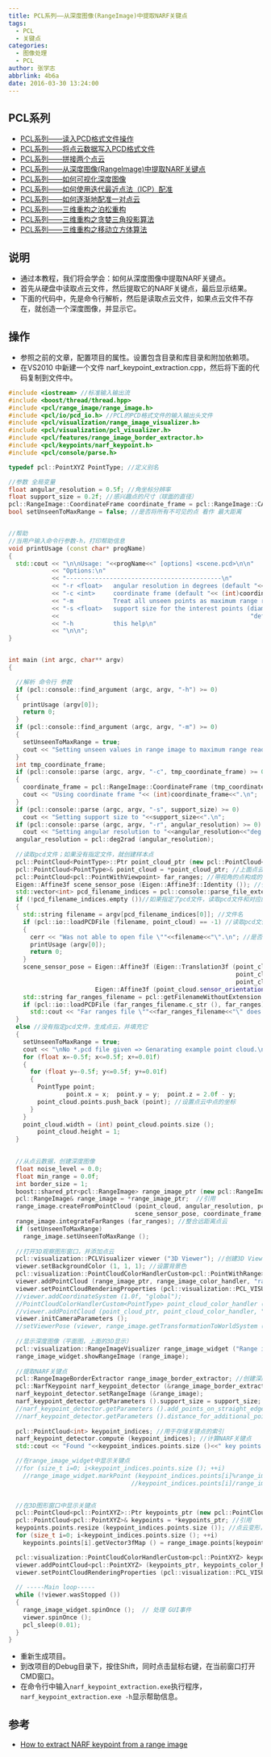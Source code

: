 ```yaml
---
title: PCL系列——从深度图像(RangeImage)中提取NARF关键点
tags:
  - PCL
  - 关键点
categories:
  - 图像处理
  - PCL
author: 张学志
abbrlink: 4b6a
date: 2016-03-30 13:24:00
---
```







## PCL系列
* [PCL系列——读入PCD格式文件操作](http://blog.csdn.net/xuezhisdc/article/details/51012300)
* [PCL系列——将点云数据写入PCD格式文件](http://blog.csdn.net/xuezhisdc/article/details/51012463)
* [PCL系列——拼接两个点云](http://blog.csdn.net/xuezhisdc/article/details/51014388)
* [PCL系列——从深度图像(RangeImage)中提取NARF关键点](http://blog.csdn.net/xuezhisdc/article/details/51018872)
* [PCL系列——如何可视化深度图像](http://blog.csdn.net/xuezhisdc/article/details/51019461)
* [PCL系列——如何使用迭代最近点法（ICP）配准](http://blog.csdn.net/xuezhisdc/article/details/51023251)
* [PCL系列——如何逐渐地配准一对点云](http://blog.csdn.net/xuezhisdc/article/details/51030943)
* [PCL系列——三维重构之泊松重构](http://blog.csdn.net/xuezhisdc/article/details/51034189)
* [PCL系列——三维重构之贪婪三角投影算法](http://blog.csdn.net/xuezhisdc/article/details/51034272)
* [PCL系列——三维重构之移动立方体算法](http://blog.csdn.net/xuezhisdc/article/details/51034359)



## 说明
* 通过本教程，我们将会学会：如何从深度图像中提取NARF关键点。
* 首先从硬盘中读取点云文件，然后提取它的NARF关键点，最后显示结果。
* 下面的代码中，先是命令行解析，然后是读取点云文件，如果点云文件不存在，就创造一个深度图像，并显示它。


## 操作
* 参照之前的文章，配置项目的属性。设置包含目录和库目录和附加依赖项。
* 在VS2010 中新建一个文件 narf_keypoint_extraction.cpp，然后将下面的代码复制到文件中。
``` cpp
#include <iostream> //标准输入输出流
#include <boost/thread/thread.hpp>
#include <pcl/range_image/range_image.h>
#include <pcl/io/pcd_io.h> //PCL的PCD格式文件的输入输出头文件
#include <pcl/visualization/range_image_visualizer.h>
#include <pcl/visualization/pcl_visualizer.h>
#include <pcl/features/range_image_border_extractor.h>
#include <pcl/keypoints/narf_keypoint.h>
#include <pcl/console/parse.h>

typedef pcl::PointXYZ PointType; //定义别名

//参数 全局变量
float angular_resolution = 0.5f; //角坐标分辨率
float support_size = 0.2f; //感兴趣点的尺寸（球面的直径）
pcl::RangeImage::CoordinateFrame coordinate_frame = pcl::RangeImage::CAMERA_FRAME; //坐标框架：相机框架（而不是激光框架）
bool setUnseenToMaxRange = false; //是否将所有不可见的点 看作 最大距离


//帮助
//当用户输入命令行参数-h，打印帮助信息
void printUsage (const char* progName)
{
  std::cout << "\n\nUsage: "<<progName<<" [options] <scene.pcd>\n\n"
            << "Options:\n"
            << "-------------------------------------------\n"
            << "-r <float>   angular resolution in degrees (default "<<angular_resolution<<")\n"
            << "-c <int>     coordinate frame (default "<< (int)coordinate_frame<<")\n"
            << "-m           Treat all unseen points as maximum range readings\n"
            << "-s <float>   support size for the interest points (diameter of the used sphere - "
            <<                                                     "default "<<support_size<<")\n"
            << "-h           this help\n"
            << "\n\n";
}


int main (int argc, char** argv)
{

  //解析 命令行 参数
  if (pcl::console::find_argument (argc, argv, "-h") >= 0)
  {
    printUsage (argv[0]);
    return 0;
  }
  if (pcl::console::find_argument (argc, argv, "-m") >= 0)
  {
    setUnseenToMaxRange = true;
    cout << "Setting unseen values in range image to maximum range readings.\n";
  }
  int tmp_coordinate_frame;
  if (pcl::console::parse (argc, argv, "-c", tmp_coordinate_frame) >= 0)
  {
    coordinate_frame = pcl::RangeImage::CoordinateFrame (tmp_coordinate_frame); //以函数的方式初始化（0：相机框架；1：激光框架）
    cout << "Using coordinate frame "<< (int)coordinate_frame<<".\n";
  }
  if (pcl::console::parse (argc, argv, "-s", support_size) >= 0)
    cout << "Setting support size to "<<support_size<<".\n";
  if (pcl::console::parse (argc, argv, "-r", angular_resolution) >= 0)
    cout << "Setting angular resolution to "<<angular_resolution<<"deg.\n";
  angular_resolution = pcl::deg2rad (angular_resolution);
  
  //读取pcd文件；如果没有指定文件，就创建样本点
  pcl::PointCloud<PointType>::Ptr point_cloud_ptr (new pcl::PointCloud<PointType>); //点云指针
  pcl::PointCloud<PointType>& point_cloud = *point_cloud_ptr; //上面点云的别名
  pcl::PointCloud<pcl::PointWithViewpoint> far_ranges; //带视角的点构成的点云
  Eigen::Affine3f scene_sensor_pose (Eigen::Affine3f::Identity ()); //仿射变换
  std::vector<int> pcd_filename_indices = pcl::console::parse_file_extension_argument (argc, argv, "pcd");//检查参数中是否有pcd格式文件名，返回参数向量中的索引号
  if (!pcd_filename_indices.empty ())//如果指定了pcd文件，读取pcd文件和对应的远距离pcd文件
  {
    std::string filename = argv[pcd_filename_indices[0]]; //文件名
    if (pcl::io::loadPCDFile (filename, point_cloud) == -1) //读取pcd文件
    {
      cerr << "Was not able to open file \""<<filename<<"\".\n"; //是否应该是std::cerr
      printUsage (argv[0]);
      return 0;
    }
    scene_sensor_pose = Eigen::Affine3f (Eigen::Translation3f (point_cloud.sensor_origin_[0],
                                                               point_cloud.sensor_origin_[1],
                                                               point_cloud.sensor_origin_[2])) *
                        Eigen::Affine3f (point_cloud.sensor_orientation_); //设置传感器的姿势
    std::string far_ranges_filename = pcl::getFilenameWithoutExtension (filename)+"_far_ranges.pcd"; //远距离文件名
    if (pcl::io::loadPCDFile (far_ranges_filename.c_str (), far_ranges) == -1) //读取远距离pcd文件
      std::cout << "Far ranges file \""<<far_ranges_filename<<"\" does not exists.\n";
  }
  else //没有指定pcd文件，生成点云，并填充它
  {
    setUnseenToMaxRange = true;
    cout << "\nNo *.pcd file given => Genarating example point cloud.\n\n";
    for (float x=-0.5f; x<=0.5f; x+=0.01f)
    {
      for (float y=-0.5f; y<=0.5f; y+=0.01f)
      {
        PointType point;  
				point.x = x;  point.y = y;  point.z = 2.0f - y;
        point_cloud.points.push_back (point); //设置点云中点的坐标
      }
    }
    point_cloud.width = (int) point_cloud.points.size ();  
		point_cloud.height = 1;
  }
  

  //从点云数据，创建深度图像
  float noise_level = 0.0;
  float min_range = 0.0f;
  int border_size = 1;
  boost::shared_ptr<pcl::RangeImage> range_image_ptr (new pcl::RangeImage); //创建RangeImage对象（指针）
  pcl::RangeImage& range_image = *range_image_ptr;  //引用
  range_image.createFromPointCloud (point_cloud, angular_resolution, pcl::deg2rad (360.0f), pcl::deg2rad (180.0f),
                                   scene_sensor_pose, coordinate_frame, noise_level, min_range, border_size); //从点云创建深度图像
  range_image.integrateFarRanges (far_ranges); //整合远距离点云
  if (setUnseenToMaxRange)
    range_image.setUnseenToMaxRange ();
  
  //打开3D观察图形窗口，并添加点云
  pcl::visualization::PCLVisualizer viewer ("3D Viewer"); //创建3D Viewer对象
  viewer.setBackgroundColor (1, 1, 1); //设置背景色
  pcl::visualization::PointCloudColorHandlerCustom<pcl::PointWithRange> range_image_color_handler (range_image_ptr, 0, 0, 0);
  viewer.addPointCloud (range_image_ptr, range_image_color_handler, "range image"); //添加点云
  viewer.setPointCloudRenderingProperties (pcl::visualization::PCL_VISUALIZER_POINT_SIZE, 1, "range image");
  //viewer.addCoordinateSystem (1.0f, "global");
  //PointCloudColorHandlerCustom<PointType> point_cloud_color_handler (point_cloud_ptr, 150, 150, 150);
  //viewer.addPointCloud (point_cloud_ptr, point_cloud_color_handler, "original point cloud");
  viewer.initCameraParameters ();
  //setViewerPose (viewer, range_image.getTransformationToWorldSystem ());
  
  //显示深度图像（平面图，上面的3D显示）
  pcl::visualization::RangeImageVisualizer range_image_widget ("Range image");
  range_image_widget.showRangeImage (range_image);
  
  //提取NARF关键点
  pcl::RangeImageBorderExtractor range_image_border_extractor; //创建深度图像的边界提取器，用于提取NARF关键点
  pcl::NarfKeypoint narf_keypoint_detector (&range_image_border_extractor); //创建NARF对象
  narf_keypoint_detector.setRangeImage (&range_image);
  narf_keypoint_detector.getParameters ().support_size = support_size;
  //narf_keypoint_detector.getParameters ().add_points_on_straight_edges = true;
  //narf_keypoint_detector.getParameters ().distance_for_additional_points = 0.5;
  
  pcl::PointCloud<int> keypoint_indices; //用于存储关键点的索引
  narf_keypoint_detector.compute (keypoint_indices); //计算NARF关键点
  std::cout << "Found "<<keypoint_indices.points.size ()<<" key points.\n";

  //在range_image_widget中显示关键点
  //for (size_t i=0; i<keypoint_indices.points.size (); ++i)
    //range_image_widget.markPoint (keypoint_indices.points[i]%range_image.width,
                                  //keypoint_indices.points[i]/range_image.width);
  

  //在3D图形窗口中显示关键点
  pcl::PointCloud<pcl::PointXYZ>::Ptr keypoints_ptr (new pcl::PointCloud<pcl::PointXYZ>); //创建关键点指针
  pcl::PointCloud<pcl::PointXYZ>& keypoints = *keypoints_ptr; //引用
  keypoints.points.resize (keypoint_indices.points.size ()); //点云变形，无序
  for (size_t i=0; i<keypoint_indices.points.size (); ++i)
    keypoints.points[i].getVector3fMap () = range_image.points[keypoint_indices.points[i]].getVector3fMap ();

  pcl::visualization::PointCloudColorHandlerCustom<pcl::PointXYZ> keypoints_color_handler (keypoints_ptr, 0, 255, 0);
  viewer.addPointCloud<pcl::PointXYZ> (keypoints_ptr, keypoints_color_handler, "keypoints");
  viewer.setPointCloudRenderingProperties (pcl::visualization::PCL_VISUALIZER_POINT_SIZE, 7, "keypoints");
  
  // -----Main loop-----
  while (!viewer.wasStopped ())
  {
    range_image_widget.spinOnce ();  // 处理 GUI事件
    viewer.spinOnce ();
    pcl_sleep(0.01);
  }
}
```

* 重新生成项目。
* 到改项目的Debug目录下，按住Shift，同时点击鼠标右键，在当前窗口打开CMD窗口。
* 在命令行中输入`narf_keypoint_extraction.exe`执行程序，`narf_keypoint_extraction.exe -h`显示帮助信息。


## 参考
* [How to extract NARF keypoint from a range image](http://pointclouds.org/documentation/tutorials/narf_keypoint_extraction.php#narf-keypoint-extraction)